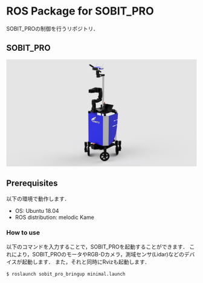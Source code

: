 # ROS Package for SOBIT_PRO

SOBIT_PROの制御を行うリポジトリ．

## SOBIT_PRO
![](sobit_pro_bringup/img/sobit_pro.png)

## Prerequisites
以下の環境で動作します．
- OS: Ubuntu 18.04 
- ROS distribution: melodic Kame

### How to use
以下のコマンドを入力することで，SOBIT_PROを起動することができます．
これにより，SOBIT_PROのモータやRGB-Dカメラ，測域センサ(Lidar)などのデバイスが起動します．
また，それと同時にRvizも起動します．

```bash:
$ roslaunch sobit_pro_bringup minimal.launch
```
